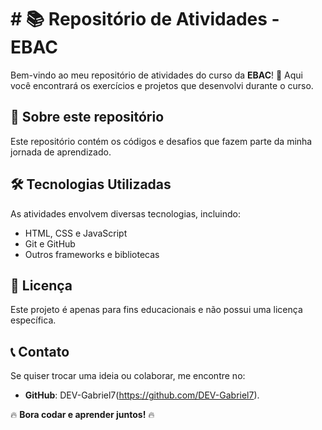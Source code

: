 # # 📚 Repositório de Atividades - EBAC

Bem-vindo ao meu repositório de atividades do curso da **EBAC**! 🚀
Aqui você encontrará os exercícios e projetos que desenvolvi durante o curso.

## 📌 Sobre este repositório
Este repositório contém os códigos e desafios que fazem parte da minha jornada de aprendizado.

## 🛠️ Tecnologias Utilizadas
As atividades envolvem diversas tecnologias, incluindo:
- HTML, CSS e JavaScript
- Git e GitHub
- Outros frameworks e bibliotecas

## 📜 Licença
Este projeto é apenas para fins educacionais e não possui uma licença específica.

## 📞 Contato
Se quiser trocar uma ideia ou colaborar, me encontre no:
- **GitHub**: DEV-Gabriel7(https://github.com/DEV-Gabriel7).

🔥 **Bora codar e aprender juntos!** 🔥

